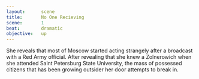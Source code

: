 ```yaml
---
layout:      scene
title:       No One Recieving
scene:       1
beat:        dramatic
objective:   up
---
```


She reveals that most of Moscow started acting strangely after a broadcast with a Red Army official.
After revealing that she knew a Zolnerowich when she attended Saint Petersburg State University,
the mass of possessed citizens that has been growing outsider her door attempts to break in.


















